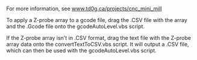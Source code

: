 For more information, see www.td0g.ca/projects/cnc_mini_mill

To apply a Z-probe array to a gcode file, drag the .CSV file with the array and the .Gcode file onto the gcodeAutoLevel.vbs script.

If the Z-probe array isn't in .CSV format, drag the text file with the Z-probe array data onto the convertTextToCSV.vbs script.  It will output a .CSV file, which can then be used with the gcodeAutoLevel.vbs script.
